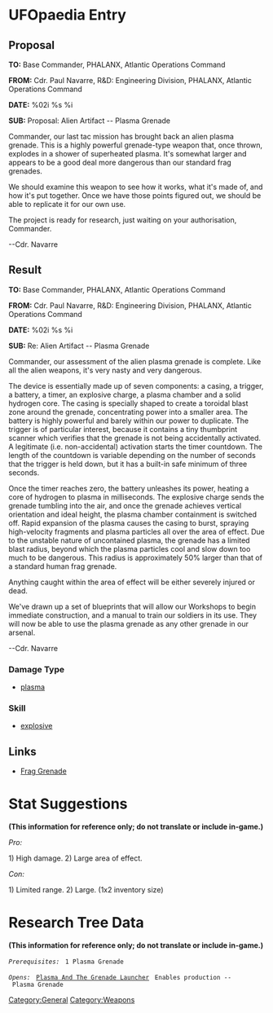 # UFOpaedia Entry

## Proposal

**TO:** Base Commander, PHALANX, Atlantic Operations Command

**FROM:** Cdr. Paul Navarre, R&D: Engineering Division, PHALANX,
Atlantic Operations Command

**DATE:** %02i %s %i

**SUB:** Proposal: Alien Artifact -- Plasma Grenade

Commander, our last tac mission has brought back an alien plasma
grenade. This is a highly powerful grenade-type weapon that, once
thrown, explodes in a shower of superheated plasma. It's somewhat larger
and appears to be a good deal more dangerous than our standard frag
grenades.

We should examine this weapon to see how it works, what it's made of,
and how it's put together. Once we have those points figured out, we
should be able to replicate it for our own use.

The project is ready for research, just waiting on your authorisation,
Commander.

--Cdr. Navarre

## Result

**TO:** Base Commander, PHALANX, Atlantic Operations Command

**FROM:** Cdr. Paul Navarre, R&D: Engineering Division, PHALANX,
Atlantic Operations Command

**DATE:** %02i %s %i

**SUB:** Re: Alien Artifact -- Plasma Grenade

Commander, our assessment of the alien plasma grenade is complete. Like
all the alien weapons, it's very nasty and very dangerous.

The device is essentially made up of seven components: a casing, a
trigger, a battery, a timer, an explosive charge, a plasma chamber and a
solid hydrogen core. The casing is specially shaped to create a toroidal
blast zone around the grenade, concentrating power into a smaller area.
The battery is highly powerful and barely within our power to duplicate.
The trigger is of particular interest, because it contains a tiny
thumbprint scanner which verifies that the grenade is not being
accidentally activated. A legitimate (i.e. non-accidental) activation
starts the timer countdown. The length of the countdown is variable
depending on the number of seconds that the trigger is held down, but it
has a built-in safe minimum of three seconds.

Once the timer reaches zero, the battery unleashes its power, heating a
core of hydrogen to plasma in milliseconds. The explosive charge sends
the grenade tumbling into the air, and once the grenade achieves
vertical orientation and ideal height, the plasma chamber containment is
switched off. Rapid expansion of the plasma causes the casing to burst,
spraying high-velocity fragments and plasma particles all over the area
of effect. Due to the unstable nature of uncontained plasma, the grenade
has a limited blast radius, beyond which the plasma particles cool and
slow down too much to be dangerous. This radius is approximately 50%
larger than that of a standard human frag grenade.

Anything caught within the area of effect will be either severely
injured or dead.

We've drawn up a set of blueprints that will allow our Workshops to
begin immediate construction, and a manual to train our soldiers in its
use. They will now be able to use the plasma grenade as any other
grenade in our arsenal.

--Cdr. Navarre

### Damage Type

- [plasma](Damage/plasma "wikilink")

### Skill

- [explosive](Skills/explosive "wikilink")

## Links

- [Frag Grenade](Equipment/Misc/Frag_Grenade "wikilink")

# Stat Suggestions

**(This information for reference only; do not translate or include
in-game.)**

*Pro:*

1\) High damage. 2) Large area of effect.

*Con:*

1\) Limited range. 2) Large. (1x2 inventory size)

# Research Tree Data

**(This information for reference only; do not translate or include
in-game.)**

*`Prerequisites:`*
` 1 Plasma Grenade`

*`Opens:`*
` `[`Plasma And The Grenade Launcher`](Equipment/Ammunition/25mm_PB_Grenades "wikilink")
` Enables production -- Plasma Grenade`

[Category:General](Category:General "wikilink")
[Category:Weapons](Category:Weapons "wikilink")
